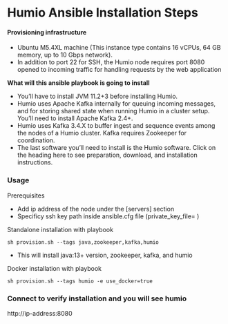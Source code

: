 # Humio Ansible Installation Steps


#### Provisioning infrastructure

- Ubuntu M5.4XL machine (This instance type contains 16 vCPUs, 64 GB memory, up to 10 Gbps network).
- In addition to port 22 for SSH, the Humio node requires port 8080 opened to incoming traffic for handling requests by the web application

**What will this ansible playbook is going to install**

- You’ll have to install JVM 11.2+3 before installing Humio.
- Humio uses Apache Kafka internally for queuing incoming messages, and for storing shared state when running Humio in a cluster setup. You’ll need to install Apache Kafka 2.4+.
- Humio uses Kafka 3.4.X to buffer ingest and sequence events among the nodes of a Humio cluster. Kafka requires Zookeeper for coordination.
- The last software you’ll need to install is the Humio software. Click on the heading here to see preparation, download, and installation instructions.

### Usage

Prerequisites
- Add ip address of the node under the [servers] section
- Specificy ssh key path inside ansible.cfg file (private_key_file= )

Standalone installation with playbook
```
sh provision.sh --tags java,zookeeper,kafka,humio
```
- This will install java:13+ version, zookeeper, kafka, and humio


Docker installation with playbook
```
sh provision.sh --tags humio -e use_docker=true
```

### Connect to verify installation and you will see humio 
http://ip-address:8080



